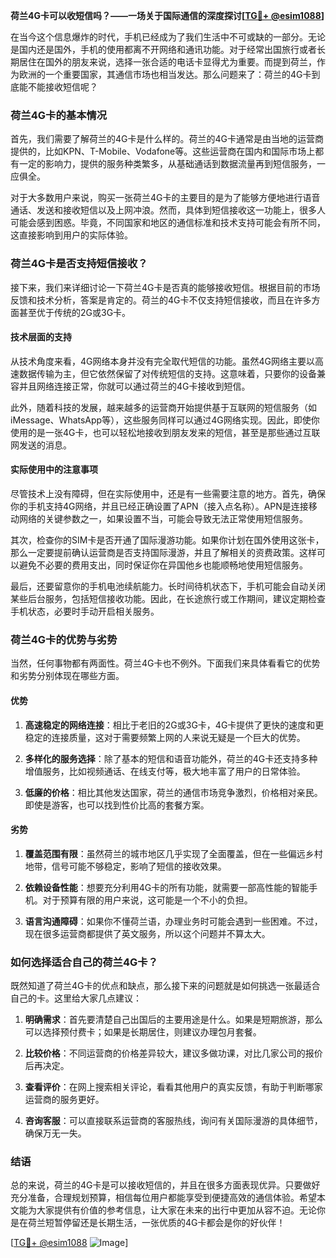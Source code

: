 **荷兰4G卡可以收短信吗？——一场关于国际通信的深度探讨[[TG💪+ @esim1088](https://t.me/s/esim1088)]**

在当今这个信息爆炸的时代，手机已经成为了我们生活中不可或缺的一部分。无论是国内还是国外，手机的使用都离不开网络和通讯功能。对于经常出国旅行或者长期居住在国外的朋友来说，选择一张合适的电话卡显得尤为重要。而提到荷兰，作为欧洲的一个重要国家，其通信市场也相当发达。那么问题来了：荷兰的4G卡到底能不能接收短信呢？

### 荷兰4G卡的基本情况

首先，我们需要了解荷兰的4G卡是什么样的。荷兰的4G卡通常是由当地的运营商提供的，比如KPN、T-Mobile、Vodafone等。这些运营商在国内和国际市场上都有一定的影响力，提供的服务种类繁多，从基础通话到数据流量再到短信服务，一应俱全。

对于大多数用户来说，购买一张荷兰4G卡的主要目的是为了能够方便地进行语音通话、发送和接收短信以及上网冲浪。然而，具体到短信接收这一功能上，很多人可能会感到困惑。毕竟，不同国家和地区的通信标准和技术支持可能会有所不同，这直接影响到用户的实际体验。

### 荷兰4G卡是否支持短信接收？

接下来，我们来详细讨论一下荷兰4G卡是否真的能够接收短信。根据目前的市场反馈和技术分析，答案是肯定的。荷兰的4G卡不仅支持短信接收，而且在许多方面甚至优于传统的2G或3G卡。

#### 技术层面的支持

从技术角度来看，4G网络本身并没有完全取代短信的功能。虽然4G网络主要以高速数据传输为主，但它依然保留了对传统短信的支持。这意味着，只要你的设备兼容并且网络连接正常，你就可以通过荷兰的4G卡接收到短信。

此外，随着科技的发展，越来越多的运营商开始提供基于互联网的短信服务（如iMessage、WhatsApp等），这些服务同样可以通过4G网络实现。因此，即使你使用的是一张4G卡，也可以轻松地接收到朋友发来的短信，甚至是那些通过互联网发送的消息。

#### 实际使用中的注意事项

尽管技术上没有障碍，但在实际使用中，还是有一些需要注意的地方。首先，确保你的手机支持4G网络，并且已经正确设置了APN（接入点名称）。APN是连接移动网络的关键参数之一，如果设置不当，可能会导致无法正常使用短信服务。

其次，检查你的SIM卡是否开通了国际漫游功能。如果你计划在国外使用这张卡，那么一定要提前确认运营商是否支持国际漫游，并且了解相关的资费政策。这样可以避免不必要的费用支出，同时保证你在异国他乡也能顺畅地使用短信服务。

最后，还要留意你的手机电池续航能力。长时间待机状态下，手机可能会自动关闭某些后台服务，包括短信接收功能。因此，在长途旅行或工作期间，建议定期检查手机状态，必要时手动开启相关服务。

### 荷兰4G卡的优势与劣势

当然，任何事物都有两面性。荷兰4G卡也不例外。下面我们来具体看看它的优势和劣势分别体现在哪些方面。

#### 优势

1. **高速稳定的网络连接**：相比于老旧的2G或3G卡，4G卡提供了更快的速度和更稳定的连接质量，这对于需要频繁上网的人来说无疑是一个巨大的优势。
   
2. **多样化的服务选择**：除了基本的短信和语音功能外，荷兰的4G卡还支持多种增值服务，比如视频通话、在线支付等，极大地丰富了用户的日常体验。

3. **低廉的价格**：相比其他发达国家，荷兰的通信市场竞争激烈，价格相对亲民。即使是游客，也可以找到性价比高的套餐方案。

#### 劣势

1. **覆盖范围有限**：虽然荷兰的城市地区几乎实现了全面覆盖，但在一些偏远乡村地带，信号可能不够稳定，影响了短信的接收效果。

2. **依赖设备性能**：想要充分利用4G卡的所有功能，就需要一部高性能的智能手机。对于预算有限的用户来说，这可能是一个不小的负担。

3. **语言沟通障碍**：如果你不懂荷兰语，办理业务时可能会遇到一些困难。不过，现在很多运营商都提供了英文服务，所以这个问题并不算太大。

### 如何选择适合自己的荷兰4G卡？

既然知道了荷兰4G卡的优点和缺点，那么接下来的问题就是如何挑选一张最适合自己的卡。这里给大家几点建议：

1. **明确需求**：首先要清楚自己出国后的主要用途是什么。如果是短期旅游，那么可以选择预付费卡；如果是长期居住，则建议办理包月套餐。

2. **比较价格**：不同运营商的价格差异较大，建议多做功课，对比几家公司的报价后再决定。

3. **查看评价**：在网上搜索相关评论，看看其他用户的真实反馈，有助于判断哪家运营商的服务更好。

4. **咨询客服**：可以直接联系运营商的客服热线，询问有关国际漫游的具体细节，确保万无一失。

### 结语

总的来说，荷兰的4G卡是可以接收短信的，并且在很多方面表现优异。只要做好充分准备，合理规划预算，相信每位用户都能享受到便捷高效的通信体验。希望本文能为大家提供有价值的参考信息，让大家在未来的出行中更加从容不迫。无论你是在荷兰短暂停留还是长期生活，一张优质的4G卡都会是你的好伙伴！

[[TG💪+ @esim1088](https://t.me/s/esim1088) ![Image](https://i.postimg.cc/4NQfJmqS/Snipaste-2025-05-13-00-14-12.png)]